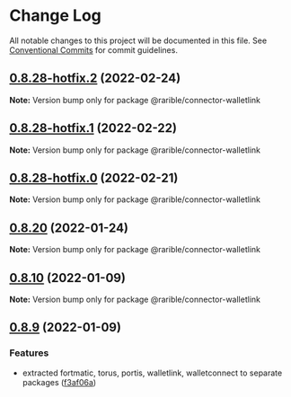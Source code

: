 # Change Log

All notable changes to this project will be documented in this file.
See [Conventional Commits](https://conventionalcommits.org) for commit guidelines.

## [0.8.28-hotfix.2](https://github.com/rarible/sdk/compare/v0.8.28-hotfix.1...v0.8.28-hotfix.2) (2022-02-24)

**Note:** Version bump only for package @rarible/connector-walletlink





## [0.8.28-hotfix.1](https://github.com/rarible/sdk/compare/v0.8.28-hotfix.0...v0.8.28-hotfix.1) (2022-02-22)

**Note:** Version bump only for package @rarible/connector-walletlink





## [0.8.28-hotfix.0](https://github.com/rarible/sdk/compare/v0.8.27...v0.8.28-hotfix.0) (2022-02-21)

**Note:** Version bump only for package @rarible/connector-walletlink





## [0.8.20](https://github.com/rarible/sdk/compare/v0.8.19...v0.8.20) (2022-01-24)

**Note:** Version bump only for package @rarible/connector-walletlink





## [0.8.10](https://github.com/rarible/sdk/compare/v0.8.9...v0.8.10) (2022-01-09)

**Note:** Version bump only for package @rarible/connector-walletlink





## [0.8.9](https://github.com/rarible/sdk/compare/v0.8.8...v0.8.9) (2022-01-09)


### Features

* extracted fortmatic, torus, portis, walletlink, walletconnect to separate packages ([f3af06a](https://github.com/rarible/sdk/commit/f3af06ab5eaf1c5cf6c9768b13617091783751f0))
